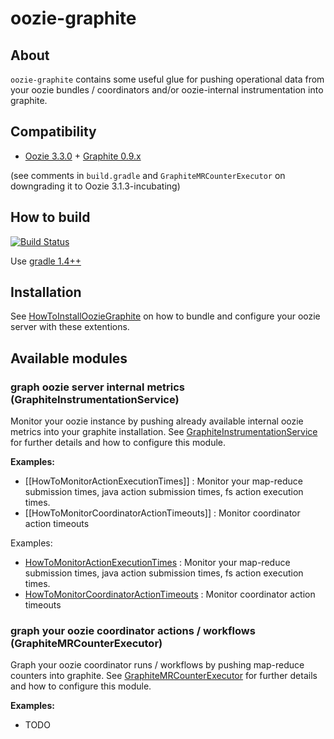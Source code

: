 
# oozie-graphite

## About

`oozie-graphite` contains some useful glue for pushing operational data from your oozie bundles / coordinators 
and/or oozie-internal instrumentation into graphite. 

## Compatibility

* [Oozie 3.3.0](http://oozie.apache.org/) + [Graphite 0.9.x](http://graphite.readthedocs.org/en/0.9.10)
 
(see comments in `build.gradle` and `GraphiteMRCounterExecutor` on downgrading it to Oozie 3.1.3-incubating)

## How to build

[![Build Status](https://travis-ci.org/syscrest/oozie-graphite.png)](https://travis-ci.org/syscrest/oozie-graphite)

Use [gradle 1.4++](http://www.gradle.org/downloads)

## Installation

See [HowToInstallOozieGraphite](https://github.com/syscrest/oozie-graphite/wiki/HowToInstallOozieGraphite) on how to bundle and configure your oozie server with these extentions.

## Available modules

### graph oozie server internal metrics (GraphiteInstrumentationService)

Monitor your oozie instance by pushing already available internal oozie metrics into your graphite installation. See [GraphiteInstrumentationService](https://github.com/syscrest/oozie-graphite/wiki/GraphiteInstrumentationService) for further details and how to configure this module.

__Examples:__

* [[HowToMonitorActionExecutionTimes]] : Monitor your map-reduce submission times, java action submission times, fs action execution times.
* [[HowToMonitorCoordinatorActionTimeouts]] : Monitor coordinator action timeouts


Examples:

* [HowToMonitorActionExecutionTimes](https://github.com/syscrest/oozie-graphite/wiki/HowToMonitorActionExecutionTimes) : Monitor your map-reduce submission times, java action submission times, fs action execution times.
* [HowToMonitorCoordinatorActionTimeouts](https://github.com/syscrest/oozie-graphite/wiki/HowToMonitorCoordinatorActionTimeouts) : Monitor coordinator action timeouts


### graph your oozie coordinator actions / workflows (GraphiteMRCounterExecutor)


Graph your oozie coordinator runs / workflows by pushing map-reduce counters into graphite. See [GraphiteMRCounterExecutor](https://github.com/syscrest/oozie-graphite/wiki/GraphiteMRCounterExecutor) for further details and how to configure this module.

__Examples:__

 * TODO

